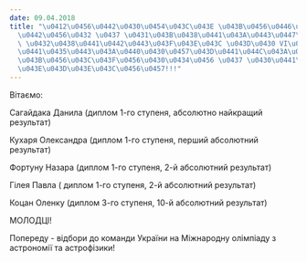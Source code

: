 ```yaml
---
date: 09.04.2018
title: "\u0412\u0456\u0442\u0430\u0454\u043C\u043E \u043B\u0456\u0446\u0435\u0457\u0441\
  \u0442\u0456\u0432 \u0437 \u0431\u043B\u0438\u0441\u043A\u0443\u0447\u0438\u043C\
  \ \u0432\u0438\u0441\u0442\u0443\u043F\u043E\u043C \u043D\u0430 VI\u0406\u0406 \u0412\
  \u0441\u0435\u0443\u043A\u0440\u0430\u0457\u043D\u0441\u044C\u043A\u0456\u0439 \u043E\
  \u043B\u0456\u043C\u043F\u0456\u0430\u0434\u0456 \u0437 \u0430\u0441\u0442\u0440\
  \u043E\u043D\u043E\u043C\u0456\u0457!!!"
---
```

Вітаємо:

Сагайдака Данила
(диплом 1-го ступеня, абсолютно найкращий результат)

Кухаря Олександра
(диплом 1-го ступеня, перший абсолютний результат)

Фортуну Назара
(диплом 1-го ступеня, 2-й абсолютний результат)

Гілея Павла (
диплом 1-го ступеня, 2-й абсолютний результат)

Коцан Оленку
(диплом 3-го ступеня, 10-й абсолютний результат)

МОЛОДЦІ!

Попереду - відбори до команди України
на Міжнародну олімпіаду з астрономії та астрофізики!